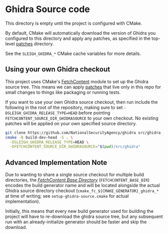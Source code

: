 # Ghidra Source code

This directory is empty until the project is configured with CMake.

By default, CMake will automatically download the version of Ghidra you configured to this directory and apply any patches, as specified in the top-level [patches](./patches) directory.

See the `SLEIGH_GHIDRA_*` CMake cache variables for more details.

## Using your own Ghidra checkout

This project uses CMake's [FetchContent](https://cmake.org/cmake/help/latest/module/FetchContent.html) module to set up the Ghidra source tree. This means we can apply [patches](./patches) that live only in this repo for small changes to things like packaging or running tests.

If you want to use your own Ghidra source checkout, then run include the following in the root of the repository, making sure to set `-DSLEIGH_GHIDRA_RELEASE_TYPE=HEAD` before pointing `FETCHCONTENT_SOURCE_DIR_GHIDRASOURCE` to your own checkout. No existing patches will be applied on your own specified source directory.

```sh
git clone https://github.com/NationalSecurityAgency/ghidra src/ghidra
cmake -B build-dev-head -S . \
  -DSLEIGH_GHIDRA_RELEASE_TYPE=HEAD \
  -DFETCHCONTENT_SOURCE_DIR_GHIDRASOURCE="$(pwd)/src/ghidra"
```

## Advanced Implementation Note

Due to wanting to share a single source checkout for multiple build directories, the [_FetchContent Base Directory_](https://cmake.org/cmake/help/latest/module/FetchContent.html#variable:FETCHCONTENT_BASE_DIR) (`FETCHCONTENT_BASE_DIR`) encodes the build generator name and will be located alongside the actual Ghidra source directory checkout (`cmake_fc_${CMAKE_GENERATOR}_ghidra_*` at time of writing; see `setup-ghidra-source.cmake` for actual implementation).

Initially, this means that every new build generator used for building the project will have to re-download the ghidra source tree, but any subsequent run with an already-initialize generator should be faster and skip the download.
